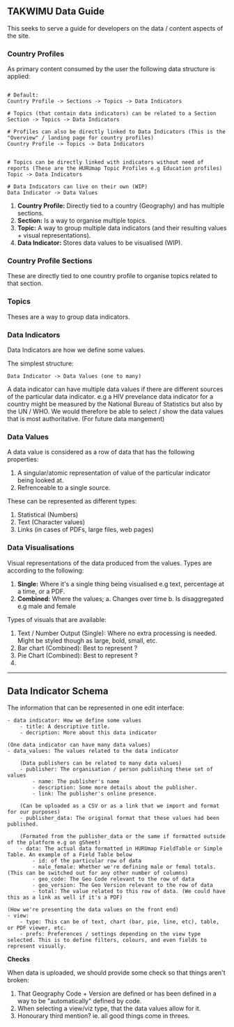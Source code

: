 TAKWIMU Data Guide
------------------

This seeks to serve a guide for developers on the data / content aspects of the site.


### Country Profiles

As primary content consumed by the user the following data structure is applied:

```

# Default:
Country Profile -> Sections -> Topics -> Data Indicators

# Topics (that contain data indicators) can be related to a Section
Section -> Topics -> Data Indicators

# Profiles can also be directly linked to Data Indicators (This is the "Overview" / landing page for country profiles)
Country Profile -> Topics -> Data Indicators


# Topics can be directly linked with indicators without need of reports (These are the HURUmap Topic Profiles e.g Education profiles)
Topic -> Data Indicators

# Data Indicators can live on their own (WIP)
Data Indicator -> Data Values

```

1. **Country Profile:** Directly tied to a country (Geography) and has multiple sections.
2. **Section:** Is a way to organise multiple topics.
3. **Topic:** A way to group multiple data indicators (and their resulting values + visual representations).
4. **Data Indicator:** Stores data values to be visualised (WIP).


### Country Profile Sections

These are directly tied to one country profile to organise topics related to that section.


### Topics

Theses are a way to group data indicators.

### Data Indicators

Data Indicators are how we define some values.

The simplest structure:

```
Data Indicator -> Data Values (one to many)
```

A data indicator can have multiple data values if there are different sources of the particular data indicator. e.g a HIV prevelance data indicator for a country might be measured by the National Bureau of Statistics but also by the UN / WHO. We would therefore be able to select / show the data values that is most authoritative. (For future data mangement)


### Data Values

A data value is considered as a row of data that has the following properties:

1. A singular/atomic representation of value of the particular indicator being looked at.
2. Refrenceable to a single source.

These can be represented as different types:

1. Statistical (Numbers)
2. Text (Character values)
3. Links (in cases of PDFs, large files, web pages)



### Data Visualisations

Visual representations of the data produced from the values. Types are according to the following:

1. **Single:** Where it's a single thing being visualised e.g text, percentage at a time, or a PDF.
2. **Combined:** Where the values;
    a. Changes over time
    b. Is disaggregated e.g male and female


Types of visuals that are available:

1. Text / Number Output (Single): Where no extra processing is needed. Might be styled though as large, bold, small, etc.
2. Bar chart (Combined): Best to represent ?
3. Pie Chart (Combined): Best to represent ?
4. 

----

## Data Indicator Schema

The information that can be represented in one edit interface:

```
- data indicator: How we define some values
    - title: A descriptive title.
    - decription: More about this data indicator

(One data indicator can have many data values)
- data_values: The values related to the data indicator
    
    (Data publishers can be related to many data values)
    - publisher: The organisation / person publishing these set of values
        - name: The publisher's name
        - description: Some more details about the publisher.
        - link: The publisher's online presence. 

    (Can be uploaded as a CSV or as a link that we import and format for our purposes)
    - publisher_data: The original format that these values had been published.

    (Formated from the publisher_data or the same if formatted outside of the platform e.g on gSheet)
    - data: The actual data formatted in HURUmap FieldTable or Simple Table. An example of a Field Table below
        - id: of the particular row of data
        - male_female: Whether we're defining male or femal totals. (This can be switched out for any other number of columns)
        - geo_code: The Geo Code relevant to the row of data
        - geo_version: The Geo Version relevant to the row of data
        - total: The value related to this row of data. (We could have this as a link as well if it's a PDF)

(How we're presenting the data values on the front end)
- view:
    - type: This can be of text, chart (bar, pie, line, etc), table, or PDF viewer, etc.
    - prefs: Preferences / settings depending on the view type selected. This is to define filters, colours, and even fields to represent visually.
```

**Checks**

When data is uploaded, we should provide some check so that things aren't broken:

1. That Geography Code + Version are defined or has been defined in a way to be "automatically" defined by code.
2. When selecting a view/viz type, that the data values allow for it.
3. Honourary third mention? ie. all good things come in threes.

